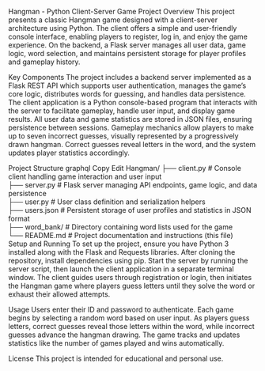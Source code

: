 Hangman - Python Client-Server Game
Project Overview
This project presents a classic Hangman game designed with a client-server architecture using Python. The client offers a simple and user-friendly console interface, enabling players to register, log in, and enjoy the game experience. On the backend, a Flask server manages all user data, game logic, word selection, and maintains persistent storage for player profiles and gameplay history.

Key Components
The project includes a backend server implemented as a Flask REST API which supports user authentication, manages the game’s core logic, distributes words for guessing, and handles data persistence. The client application is a Python console-based program that interacts with the server to facilitate gameplay, handle user input, and display game results. All user data and game statistics are stored in JSON files, ensuring persistence between sessions. Gameplay mechanics allow players to make up to seven incorrect guesses, visually represented by a progressively drawn hangman. Correct guesses reveal letters in the word, and the system updates player statistics accordingly.

Project Structure
graphql
Copy
Edit
Hangman/
├── client.py           # Console client handling game interaction and user input  
├── server.py           # Flask server managing API endpoints, game logic, and data persistence  
├── user.py             # User class definition and serialization helpers  
├── users.json          # Persistent storage of user profiles and statistics in JSON format  
├── word_bank/          # Directory containing word lists used for the game  
└── README.md           # Project documentation and instructions (this file)  
Setup and Running
To set up the project, ensure you have Python 3 installed along with the Flask and Requests libraries. After cloning the repository, install dependencies using pip. Start the server by running the server script, then launch the client application in a separate terminal window. The client guides users through registration or login, then initiates the Hangman game where players guess letters until they solve the word or exhaust their allowed attempts.

Usage
Users enter their ID and password to authenticate. Each game begins by selecting a random word based on user input. As players guess letters, correct guesses reveal those letters within the word, while incorrect guesses advance the hangman drawing. The game tracks and updates statistics like the number of games played and wins automatically.

License
This project is intended for educational and personal use.

